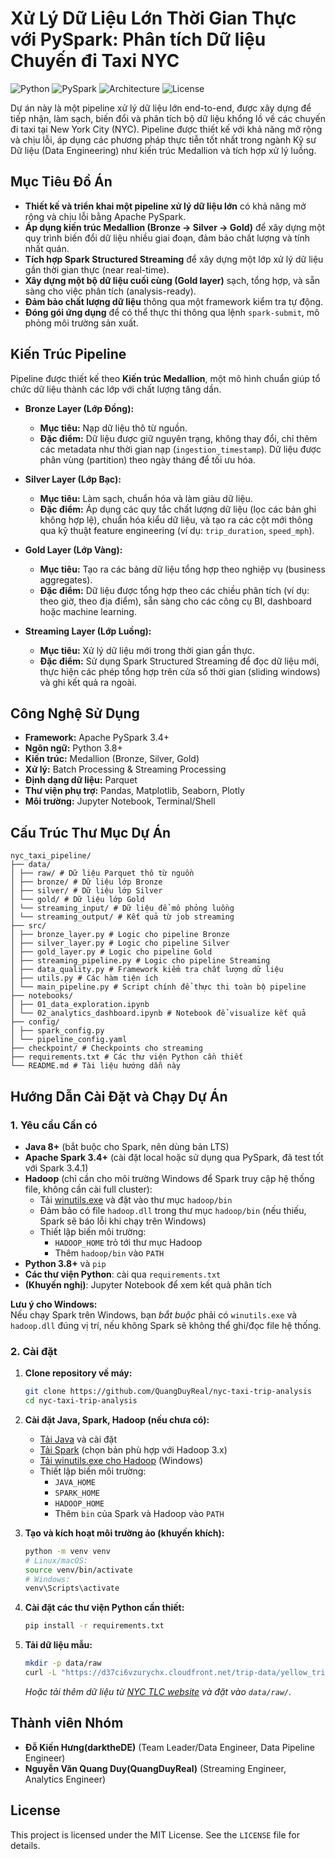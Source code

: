 # Xử Lý Dữ Liệu Lớn Thời Gian Thực với PySpark: Phân tích Dữ liệu Chuyến đi Taxi NYC

![Python](https://img.shields.io/badge/Python-3.8+-blue?logo=python&logoColor=white)
![PySpark](https://img.shields.io/badge/PySpark-3.4.1-orange?logo=apache-spark&logoColor=white)
![Architecture](https://img.shields.io/badge/Architecture-Medallion-brightgreen)
![License](https://img.shields.io/badge/License-MIT-green.svg)

Dự án này là một pipeline xử lý dữ liệu lớn end-to-end, được xây dựng để tiếp nhận, làm sạch, biến đổi và phân tích bộ dữ liệu khổng lồ về các chuyến đi taxi tại New York City (NYC). Pipeline được thiết kế với khả năng mở rộng và chịu lỗi, áp dụng các phương pháp thực tiễn tốt nhất trong ngành Kỹ sư Dữ liệu (Data Engineering) như kiến trúc Medallion và tích hợp xử lý luồng.

## Mục Tiêu Đồ Án

-   **Thiết kế và triển khai một pipeline xử lý dữ liệu lớn** có khả năng mở rộng và chịu lỗi bằng Apache PySpark.
-   **Áp dụng kiến trúc Medallion (Bronze → Silver → Gold)** để xây dựng một quy trình biến đổi dữ liệu nhiều giai đoạn, đảm bảo chất lượng và tính nhất quán.
-   **Tích hợp Spark Structured Streaming** để xây dựng một lớp xử lý dữ liệu gần thời gian thực (near real-time).
-   **Xây dựng một bộ dữ liệu cuối cùng (Gold layer)** sạch, tổng hợp, và sẵn sàng cho việc phân tích (analysis-ready).
-   **Đảm bảo chất lượng dữ liệu** thông qua một framework kiểm tra tự động.
-   **Đóng gói ứng dụng** để có thể thực thi thông qua lệnh `spark-submit`, mô phỏng môi trường sản xuất.

## Kiến Trúc Pipeline

Pipeline được thiết kế theo **Kiến trúc Medallion**, một mô hình chuẩn giúp tổ chức dữ liệu thành các lớp với chất lượng tăng dần.

-   **Bronze Layer (Lớp Đồng):**
    -   **Mục tiêu:** Nạp dữ liệu thô từ nguồn.
    -   **Đặc điểm:** Dữ liệu được giữ nguyên trạng, không thay đổi, chỉ thêm các metadata như thời gian nạp (`ingestion_timestamp`). Dữ liệu được phân vùng (partition) theo ngày tháng để tối ưu hóa.

-   **Silver Layer (Lớp Bạc):**
    -   **Mục tiêu:** Làm sạch, chuẩn hóa và làm giàu dữ liệu.
    -   **Đặc điểm:** Áp dụng các quy tắc chất lượng dữ liệu (lọc các bản ghi không hợp lệ), chuẩn hóa kiểu dữ liệu, và tạo ra các cột mới thông qua kỹ thuật feature engineering (ví dụ: `trip_duration`, `speed_mph`).

-   **Gold Layer (Lớp Vàng):**
    -   **Mục tiêu:** Tạo ra các bảng dữ liệu tổng hợp theo nghiệp vụ (business aggregates).
    -   **Đặc điểm:** Dữ liệu được tổng hợp theo các chiều phân tích (ví dụ: theo giờ, theo địa điểm), sẵn sàng cho các công cụ BI, dashboard hoặc machine learning.

-   **Streaming Layer (Lớp Luồng):**
    -   **Mục tiêu:** Xử lý dữ liệu mới trong thời gian gần thực.
    -   **Đặc điểm:** Sử dụng Spark Structured Streaming để đọc dữ liệu mới, thực hiện các phép tổng hợp trên cửa sổ thời gian (sliding windows) và ghi kết quả ra ngoài.


## Công Nghệ Sử Dụng

-   **Framework:** Apache PySpark 3.4+
-   **Ngôn ngữ:** Python 3.8+
-   **Kiến trúc:** Medallion (Bronze, Silver, Gold)
-   **Xử lý:** Batch Processing & Streaming Processing
-   **Định dạng dữ liệu:** Parquet
-   **Thư viện phụ trợ:** Pandas, Matplotlib, Seaborn, Plotly
-   **Môi trường:** Jupyter Notebook, Terminal/Shell

## Cấu Trúc Thư Mục Dự Án
```
nyc_taxi_pipeline/
├── data/
│ ├── raw/ # Dữ liệu Parquet thô từ nguồn
│ ├── bronze/ # Dữ liệu lớp Bronze
│ ├── silver/ # Dữ liệu lớp Silver
│ └── gold/ # Dữ liệu lớp Gold
│ └── streaming_input/ # Dữ liệu để mô phỏng luồng
│ └── streaming_output/ # Kết quả từ job streaming
├── src/
│ ├── bronze_layer.py # Logic cho pipeline Bronze
│ ├── silver_layer.py # Logic cho pipeline Silver
│ ├── gold_layer.py # Logic cho pipeline Gold
│ ├── streaming_pipeline.py # Logic cho pipeline Streaming
│ ├── data_quality.py # Framework kiểm tra chất lượng dữ liệu
│ ├── utils.py # Các hàm tiện ích
│ └── main_pipeline.py # Script chính để thực thi toàn bộ pipeline
├── notebooks/
│ ├── 01_data_exploration.ipynb
│ └── 02_analytics_dashboard.ipynb # Notebook để visualize kết quả
├── config/
│ ├── spark_config.py
│ └── pipeline_config.yaml
├── checkpoint/ # Checkpoints cho streaming
├── requirements.txt # Các thư viện Python cần thiết
└── README.md # Tài liệu hướng dẫn này
```
## Hướng Dẫn Cài Đặt và Chạy Dự Án

### 1. Yêu cầu Cần có

-   **Java 8+** (bắt buộc cho Spark, nên dùng bản LTS)
-   **Apache Spark 3.4+** (cài đặt local hoặc sử dụng qua PySpark, đã test tốt với Spark 3.4.1)
-   **Hadoop** (chỉ cần cho môi trường Windows để Spark truy cập hệ thống file, không cần cài full cluster):
    -   Tải [winutils.exe](https://github.com/steveloughran/winutils) và đặt vào thư mục `hadoop/bin`
    -   Đảm bảo có file `hadoop.dll` trong thư mục `hadoop/bin` (nếu thiếu, Spark sẽ báo lỗi khi chạy trên Windows)
    -   Thiết lập biến môi trường:  
        -   `HADOOP_HOME` trỏ tới thư mục Hadoop  
        -   Thêm `hadoop/bin` vào `PATH`
-   **Python 3.8+** và `pip`
-   **Các thư viện Python**: cài qua `requirements.txt`
-   **(Khuyến nghị)**: Jupyter Notebook để xem kết quả phân tích

**Lưu ý cho Windows:**  
Nếu chạy Spark trên Windows, bạn *bắt buộc* phải có `winutils.exe` và `hadoop.dll` đúng vị trí, nếu không Spark sẽ không thể ghi/đọc file hệ thống.

### 2. Cài đặt

1.  **Clone repository về máy:**
    ```bash
    git clone https://github.com/QuangDuyReal/nyc-taxi-trip-analysis
    cd nyc-taxi-trip-analysis
    ```

2.  **Cài đặt Java, Spark, Hadoop (nếu chưa có):**
    -   [Tải Java](https://adoptium.net/) và cài đặt
    -   [Tải Spark](https://spark.apache.org/downloads.html) (chọn bản phù hợp với Hadoop 3.x)
    -   [Tải winutils.exe cho Hadoop](https://github.com/steveloughran/winutils) (Windows)
    -   Thiết lập biến môi trường:  
        -   `JAVA_HOME`  
        -   `SPARK_HOME`  
        -   `HADOOP_HOME`  
        -   Thêm `bin` của Spark và Hadoop vào `PATH`

3.  **Tạo và kích hoạt môi trường ảo (khuyến khích):**
    ```bash
    python -m venv venv
    # Linux/macOS:
    source venv/bin/activate
    # Windows:
    venv\Scripts\activate
    ```

4.  **Cài đặt các thư viện Python cần thiết:**
    ```bash
    pip install -r requirements.txt
    ```

5.  **Tải dữ liệu mẫu:**
    ```bash
    mkdir -p data/raw
    curl -L "https://d37ci6vzurychx.cloudfront.net/trip-data/yellow_tripdata_2024-01.parquet" -o data/raw/yellow_tripdata_2024-01.parquet
    ```
    *Hoặc tải thêm dữ liệu từ [NYC TLC website](https://www.nyc.gov/site/tlc/about/tlc-trip-record-data.page) và đặt vào `data/raw/`.*


## Thành viên Nhóm
-   **Đỗ Kiến Hưng(darktheDE)** (Team Leader/Data Engineer, Data Pipeline Engineer)
-   **Nguyễn Văn Quang Duy(QuangDuyReal)** (Streaming Engineer, Analytics Engineer)

## License
This project is licensed under the MIT License. See the `LICENSE` file for details.
